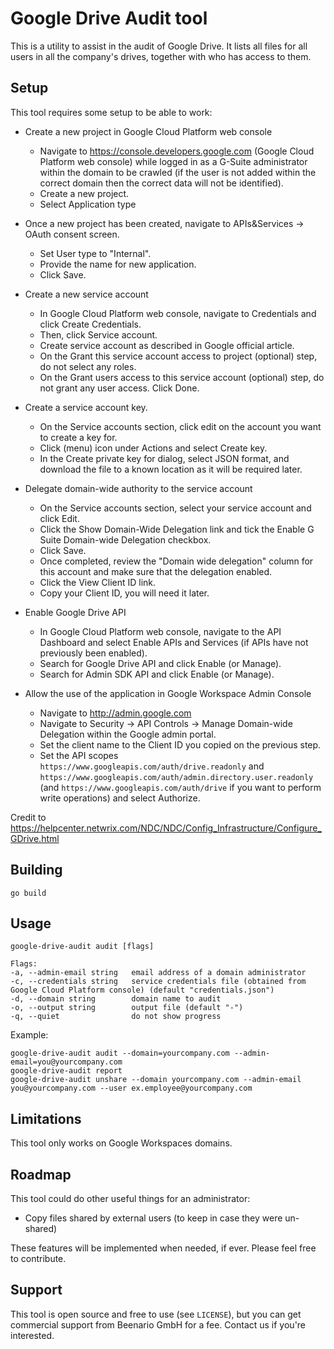 # Google Drive Audit tool

This is a utility to assist in the audit of Google Drive. 
It lists all files for all users in all the company's drives, together with who has access to them.

## Setup
This tool requires some setup to be able to work:

* Create a new project in Google Cloud Platform web console
  * Navigate to https://console.developers.google.com (Google Cloud Platform web console) while logged in as a G-Suite administrator within the domain to be crawled (if the user is not added within the correct domain then the correct data will not be identified).
  * Create a new project.
  * Select Application type

* Once a new project has been created, navigate to APIs&Services → OAuth consent screen.
  * Set User type to "Internal".
  * Provide the name for new application.
  * Click Save.

* Create a new service account
  * In Google Cloud Platform web console, navigate to Credentials and click Create Credentials.
  * Then, click Service account.
  * Create service account as described in Google official article.
  * On the Grant this service account access to project (optional) step, do not select any roles.
  * On the Grant users access to this service account (optional) step, do not grant any user access. Click Done.

* Create a service account key.
  * On the Service accounts section, click edit on the account you want to create a key for.
  * Click (menu) icon under Actions and select Create key.
  * In the Create private key for <Service account name> dialog, select JSON format, and download the file to a known location as it will be required later.

* Delegate domain-wide authority to the service account
  * On the Service accounts section, select your service account and click Edit.
  * Click the Show Domain-Wide Delegation link and tick the Enable G Suite Domain-wide Delegation checkbox.
  * Click Save.
  * Once completed, review the "Domain wide delegation" column for this account and make sure that the delegation enabled.
  * Click the View Client ID link.
  * Copy your Client ID, you will need it later.

* Enable Google Drive API
  * In Google Cloud Platform web console, navigate to the API Dashboard and select Enable APIs and Services (if APIs have not previously been enabled).
  * Search for Google Drive API and click Enable (or Manage).
  * Search for Admin SDK API and click Enable (or Manage).

* Allow the use of the application in Google Workspace Admin Console
  * Navigate to http://admin.google.com
  * Navigate to Security → API Controls → Manage Domain-wide Delegation within the Google admin portal.
  * Set the client name to the Client ID you copied on the previous step.
  * Set the API scopes `https://www.googleapis.com/auth/drive.readonly` 
    and `https://www.googleapis.com/auth/admin.directory.user.readonly`
    (and `https://www.googleapis.com/auth/drive` if you want to perform write operations)
    and select Authorize.

Credit to https://helpcenter.netwrix.com/NDC/NDC/Config_Infrastructure/Configure_GDrive.html

## Building

```
go build
```

## Usage

```
google-drive-audit audit [flags]

Flags:
-a, --admin-email string   email address of a domain administrator
-c, --credentials string   service credentials file (obtained from Google Cloud Platform console) (default "credentials.json")
-d, --domain string        domain name to audit
-o, --output string        output file (default "-")
-q, --quiet                do not show progress
```

Example:

    google-drive-audit audit --domain=yourcompany.com --admin-email=you@yourcompany.com
    google-drive-audit report
    google-drive-audit unshare --domain yourcompany.com --admin-email you@yourcompany.com --user ex.employee@yourcompany.com

## Limitations

This tool only works on Google Workspaces domains.

## Roadmap

This tool could do other useful things for an administrator:

* Copy files shared by external users (to keep in case they were un-shared)

These features will be implemented when needed, if ever. Please feel free to contribute.


## Support

This tool is open source and free to use (see `LICENSE`), but you can get commercial 
support from Beenario GmbH for a fee. Contact us if you're interested.